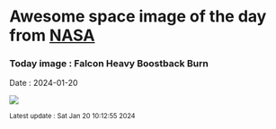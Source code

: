 
# Awesome space image of the day from [NASA](https://api.nasa.gov/)

### Today image : Falcon Heavy Boostback Burn
Date : 2024-01-20

![](https://apod.nasa.gov/apod/image/2401/DSC07781_12Huff800.jpg)

<small>Latest update : Sat Jan 20 10:12:55 2024</small>
        